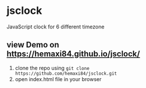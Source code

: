 # jsclock
JavaScript clock for 6 different timezone

## view Demo on https://hemaxi84.github.io/jsclock/

1. clone the repo using `git clone https://github.com/hemaxi84/jsclock.git`
2. open index.html file in your browser
